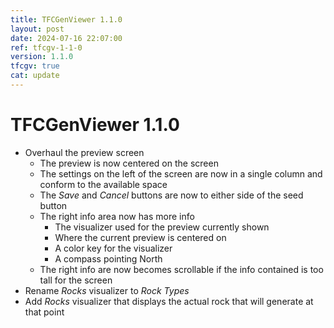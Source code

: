 ```yaml
---
title: TFCGenViewer 1.1.0
layout: post
date: 2024-07-16 22:07:00
ref: tfcgv-1-1-0
version: 1.1.0
tfcgv: true
cat: update
---
```


# TFCGenViewer 1.1.0

- Overhaul the preview screen
    - The preview is now centered on the screen
    - The settings on the left of the screen are now in a single column and conform to the available space
    - The *Save* and *Cancel* buttons are now to either side of the seed button
    - The right info area now has more info
        - The visualizer used for the preview currently shown
        - Where the current preview is centered on
        - A color key for the visualizer
        - A compass pointing North
    - The right info are now becomes scrollable if the info contained is too tall for the screen
- Rename *Rocks* visualizer to *Rock Types*
- Add *Rocks* visualizer that displays the actual rock that will generate at that point

